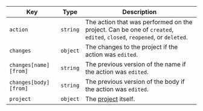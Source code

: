 Key | Type | Description
----|------|-------------
`action`|`string` | The action that was performed on the project. Can be one of `created`, `edited`, `closed`, `reopened`, or `deleted`.
`changes`|`object` | The changes to the project if the action was `edited`.
`changes[name][from]` |`string` | The previous version of the name if the action was `edited`.
`changes[body][from]` |`string` | The previous version of the body if the action was `edited`.
`project`|`object` | The [project](/rest/reference/projects) itself.
